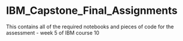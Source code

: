 # IBM_Capstone_Final_Assignments

This contains all of the required notebooks and pieces of code for the assessment - week 5 of IBM course 10
